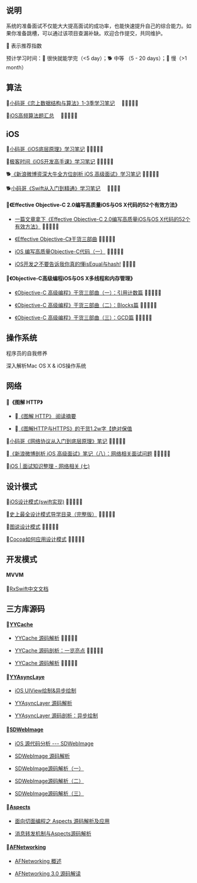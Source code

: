 ## 说明
系统的准备面试不仅能大大提高面试的成功率，也能快速提升自己的综合能力。如果你准备跳槽，可以通过该项目查漏补缺。欢迎合作提交，共同维护。

🌟 表示推荐指数

预计学习时间：🐎 很快就能学完（<5 day）；🐕 中等 （5 - 20 days）；🐢 慢（>1 month）

## 算法
🐢[小码哥《恋上数据结构与算法》1-3季学习笔记](https://github.com/rogertan30/Love-Leetcode)&emsp; 🌟🌟🌟🌟🌟

🐢[iOS高频算法题汇总](https://github.com/rogertan30/TopLeedcode)&emsp; 🌟🌟🌟🌟🌟

## iOS

🐢[小码哥《iOS底层原理》学习笔记](https://juejin.im/user/5a329c1351882529707931f0/posts) 🌟🌟🌟🌟🌟

🐢[极客时间《iOS开发高手课》学习笔记](https://github.com/rogertan30/GeekTime) 🌟🌟🌟🌟🌟

🐕[《新浪微博资深大牛全方位剖析 iOS 高级面试》学习笔记](https://juejin.cn/post/6899772676794122253) 🌟🌟🌟🌟🌟

🐕[小码哥《Swift从入门到精通》学习笔记](https://www.cnblogs.com/tzsh1007/category/1511704.html)&emsp; 🌟🌟🌟🌟

#### 🐎《Effective Objective-C 2.0编写高质量iOS与OS X代码的52个有效方法》
  * [一篇文章拿下《Effective Objective-C 2.0编写高质量iOS与OS X代码的52个有效方法》](https://www.jianshu.com/p/862b064e82e0) 🌟🌟🌟🌟🌟

  * [《Effective Objective-C》干货三部曲](https://juejin.im/post/5a4f34226fb9a01cb0492016) 🌟🌟🌟🌟🌟

  * [iOS 编写高质量Objective-C代码（一）](https://www.jianshu.com/p/76ac67f1bd95) 🌟🌟🌟🌟🌟

  * [iOS开发之不要告诉我你真的懂isEqual与hash!](https://www.jianshu.com/p/915356e280fc) 🌟🌟🌟🌟
  
#### 🐎《Objective-C高级编程iOS与OS X多线程和内存管理》
  * [《Objective-C 高级编程》干货三部曲（一）：引用计数篇](https://juejin.cn/post/6844903473272586254) 🌟🌟🌟🌟🌟
  
  * [《Objective-C 高级编程》干货三部曲（二）：Blocks篇](https://juejin.cn/post/6844903474312773646) 🌟🌟🌟🌟🌟
  
  * [《Objective-C 高级编程》干货三部曲（三）：GCD篇](https://juejin.cn/post/6844903475378159623) 🌟🌟🌟🌟🌟

## 操作系统

程序员的自我修养

深入解析Mac OS X & iOS操作系统

## 网络

#### 🐎《图解 HTTP》
   * 🐎[《图解 HTTP》 阅读摘要](https://juejin.cn/post/6844903801640452103)

   * 🐎[《图解HTTP与HTTPS》的干货1.2w字【绝对保值](https://juejin.cn/post/6900511779869327373)
 
🐢[小码哥《网络协议从入门到底层原理》笔记](https://www.jianshu.com/p/11efe8c49500) 🌟🌟🌟🌟🌟

🐎[《新浪微博剖析 iOS 高级面试》笔记（八）：网络相关面试问题](https://juejin.cn/post/6901959639110582286) 🌟🌟🌟🌟🌟

🐎[iOS | 面试知识整理 - 网络相关 (七)](https://juejin.im/post/5d89f6d8f265da03f3339499#heading-32)

## 设计模式
🐎[iOS设计模式(swift实现)](https://github.com/oneAlon/DesignPatterns) 🌟🌟🌟🌟🌟

🐎[史上最全设计模式导学目录（完整版）](https://blog.csdn.net/lovelion/article/details/17517213) 🌟🌟🌟🌟🌟

🐎[图说设计模式](https://design-patterns.readthedocs.io/zh_CN/latest/index.html) 🌟🌟🌟🌟🌟

🐎[Cocoa如何应用设计模式](https://www.cnblogs.com/pengyingh/articles/2346299.html) 🌟🌟🌟🌟🌟

## 开发模式

#### MVVM
🐎[RxSwift中文文档](https://beeth0ven.github.io/RxSwift-Chinese-Documentation/)

## 三方库源码

#### 🐎[YYCache](https://github.com/lyimin/YYCache)
  * [YYCache 源码解析](https://juejin.im/post/6844903554214264840#heading-32) 🌟🌟🌟🌟🌟

  * [YYCache 源码剖析：一览亮点](https://www.jianshu.com/p/408d4d37bcbd) 🌟🌟🌟🌟🌟

  * [YYCache 源码解析](https://zhang759740844.github.io/2018/11/30/yycache/) 🌟🌟🌟🌟🌟

#### 🐎[YYAsyncLaye](https://github.com/ibireme/YYAsyncLayer)
  * [iOS UIView绘制&异步绘制](https://www.jianshu.com/p/dbada5f44ac1)

  * [YYAsyncLayer 源码解析](https://zhang759740844.github.io/2019/02/15/yyasynclayer/)

  * [YYAsyncLayer 源码剖析：异步绘制](https://www.jianshu.com/p/154451e4bd42)

#### 🐎[SDWebImage](https://github.com/SDWebImage/SDWebImage)
  * [iOS 源代码分析 --- SDWebImage](https://github.com/draveness/analyze/blob/master/contents/SDWebImage/iOS%20%E6%BA%90%E4%BB%A3%E7%A0%81%E5%88%86%E6%9E%90%20---%20SDWebImage.md)

  * [SDWebImage 源码解析](https://juejin.im/post/6844903541031567367)

  * [SDWebImage源码解析（一）](http://cloverkim.com/SDWebImage-source-code-analysis-1.html)

  * [SDWebImage源码解析（二）](http://cloverkim.com/SDWebImage-source-code-analysis-2.html)

  * [SDWebImage源码解析（三）](http://cloverkim.com/SDWebImage-source-code-analysis-3.html)

#### 🐎[Aspects](https://github.com/steipete/Aspects)
  * [面向切面编程之 Aspects 源码解析及应用](http://wereadteam.github.io/2016/06/30/Aspects/)

  * [消息转发机制与Aspects源码解析](https://blog.csdn.net/hello_hwc/article/details/72632075)

#### 🐎[AFNetworking](https://github.com/AFNetworking/AFNetworking)
  * [AFNetworking 概述](https://draveness.me/afnetworking1/)

  * [AFNetworking 3.0 源码解读](https://www.cnblogs.com/machao/p/5681645.html)
